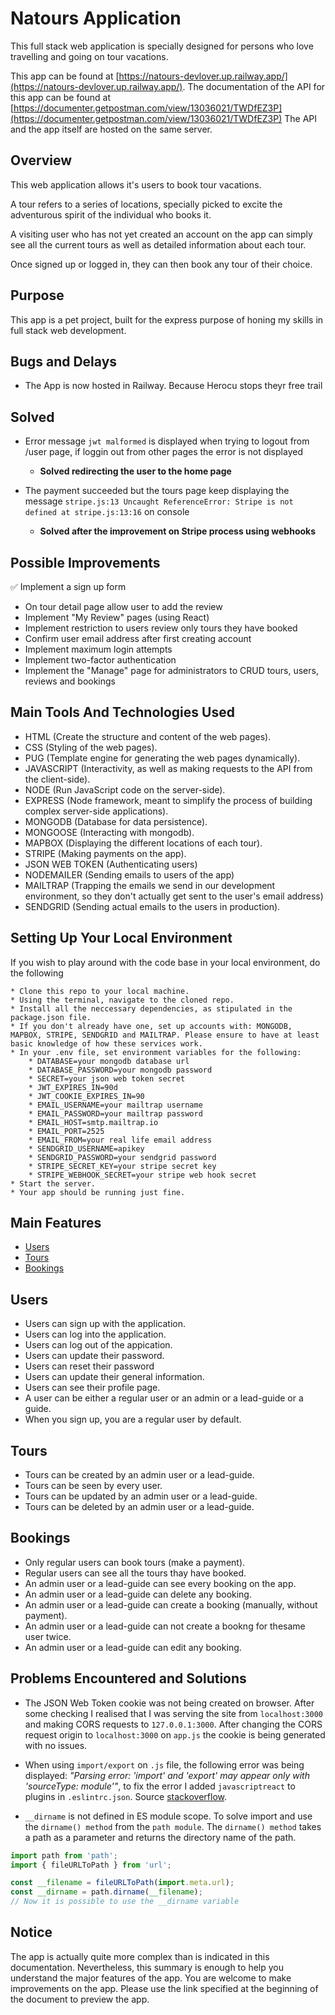 # Natours Application

This full stack web application is specially designed for persons who love travelling and going on tour vacations.

This app can be found at [https://natours-devlover.up.railway.app/](https://natours-devlover.up.railway.app/).
The documentation of the API for this app can be found at [https://documenter.getpostman.com/view/13036021/TWDfEZ3P](https://documenter.getpostman.com/view/13036021/TWDfEZ3P)
The API and the app itself are hosted on the same server.

## Overview

This web application allows it's users to book tour vacations.

A tour refers to a series of locations, specially picked to excite the adventurous spirit of the individual who books it.

A visiting user who has not yet created an account on the app can simply see all the current tours as well as detailed information about each tour.

Once signed up or logged in, they can then book any tour of their choice.

## Purpose

This app is a pet project, built for the express purpose of honing my skills in full stack web development.

## Bugs and Delays

- The App is now hosted in Railway. Because Herocu stops theyr free trail

## Solved

- Error message `jwt malformed` is displayed when trying to logout from /user page, if loggin out from other pages the error is not displayed
  - **Solved redirecting the user to the home page**
- The payment succeeded but the tours page keep displaying the message `stripe.js:13 Uncaught ReferenceError: Stripe is not defined at stripe.js:13:16` on console

  - **Solved after the improvement on Stripe process using webhooks**

## Possible Improvements

✅ Implement a sign up form

- On tour detail page allow user to add the review
- Implement "My Review" pages (using React)
- Implement restriction to users review only tours they have booked
- Confirm user email address after first creating account
- Implement maximum login attempts
- Implement two-factor authentication
- Implement the "Manage" page for administrators to CRUD tours, users, reviews and bookings

## Main Tools And Technologies Used

- HTML (Create the structure and content of the web pages).
- CSS (Styling of the web pages).
- PUG (Template engine for generating the web pages dynamically).
- JAVASCRIPT (Interactivity, as well as making requests to the API from the client-side).
- NODE (Run JavaScript code on the server-side).
- EXPRESS (Node framework, meant to simplify the process of building complex server-side applications).
- MONGODB (Database for data persistence).
- MONGOOSE (Interacting with mongodb).
- MAPBOX (Displaying the different locations of each tour).
- STRIPE (Making payments on the app).
- JSON WEB TOKEN (Authenticating users)
- NODEMAILER (Sending emails to users of the app)
- MAILTRAP (Trapping the emails we send in our development environment, so they don't actually get sent to the user's email address)
- SENDGRID (Sending actual emails to the users in production).

## Setting Up Your Local Environment

If you wish to play around with the code base in your local environment, do the following

```
* Clone this repo to your local machine.
* Using the terminal, navigate to the cloned repo.
* Install all the neccessary dependencies, as stipulated in the package.json file.
* If you don't already have one, set up accounts with: MONGODB, MAPBOX, STRIPE, SENDGRID and MAILTRAP. Please ensure to have at least basic knowledge of how these services work.
* In your .env file, set environment variables for the following:
    * DATABASE=your mongodb database url
    * DATABASE_PASSWORD=your mongodb password
    * SECRET=your json web token secret
    * JWT_EXPIRES_IN=90d
    * JWT_COOKIE_EXPIRES_IN=90
    * EMAIL_USERNAME=your mailtrap username
    * EMAIL_PASSWORD=your mailtrap password
    * EMAIL_HOST=smtp.mailtrap.io
    * EMAIL_PORT=2525
    * EMAIL_FROM=your real life email address
    * SENDGRID_USERNAME=apikey
    * SENDGRID_PASSWORD=your sendgrid password
    * STRIPE_SECRET_KEY=your stripe secret key
    * STRIPE_WEBHOOK_SECRET=your stripe web hook secret
* Start the server.
* Your app should be running just fine.
```

## Main Features

- [Users](#users)
- [Tours](#tours)
- [Bookings](#bookings)

## Users

- Users can sign up with the application.
- Users can log into the application.
- Users can log out of the appication.
- Users can update their password.
- Users can reset their password
- Users can update their general information.
- Users can see their profile page.
- A user can be either a regular user or an admin or a lead-guide or a guide.
- When you sign up, you are a regular user by default.

## Tours

- Tours can be created by an admin user or a lead-guide.
- Tours can be seen by every user.
- Tours can be updated by an admin user or a lead-guide.
- Tours can be deleted by an admin user or a lead-guide.

## Bookings

- Only regular users can book tours (make a payment).
- Regular users can see all the tours thay have booked.
- An admin user or a lead-guide can see every booking on the app.
- An admin user or a lead-guide can delete any booking.
- An admin user or a lead-guide can create a booking (manually, without payment).
- An admin user or a lead-guide can not create a bookng for thesame user twice.
- An admin user or a lead-guide can edit any booking.

## Problems Encountered and Solutions

- The JSON Web Token cookie was not being created on browser. After some checking I realised that I was serving the site from `localhost:3000` and making CORS requests to `127.0.0.1:3000`. After changing the CORS request origin to `localhost:3000` on `app.js` the cookie is being generated with no issues.

- When using `import/export` on `.js` file, the following error was being displayed: _"Parsing error: 'import' and 'export' may appear only with 'sourceType: module'"_, to fix the error I added `javascriptreact` to plugins in `.eslintrc.json`. Source [stackoverflow](https://stackoverflow.com/questions/39158552/ignore-eslint-error-import-and-export-may-only-appear-at-the-top-level).

- `__dirname` is not defined in ES module scope. To solve import and use the `dirname() method` from the `path module`. The `dirname() method` takes a path as a parameter and returns the directory name of the path.

```javascript
import path from 'path';
import { fileURLToPath } from 'url';

const __filename = fileURLToPath(import.meta.url);
const __dirname = path.dirname(__filename);
// Now it is possible to use the __dirname variable
```

## Notice

The app is actually quite more complex than is indicated in this documentation.
Nevertheless, this summary is enough to help you understand the major features of the app.
You are welcome to make improvements on the app.
Please use the link specified at the beginning of the document to preview the app.

